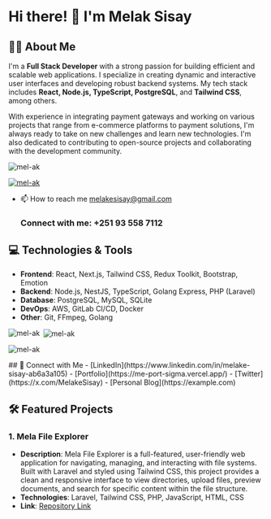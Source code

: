 # Hi there! 👋 I'm Melak Sisay

## 👨‍💻 About Me
I'm a **Full Stack Developer** with a strong passion for building efficient and scalable web applications. I specialize in creating dynamic and interactive user interfaces and developing robust backend systems. My tech stack includes **React, Node.js, TypeScript, PostgreSQL**, and **Tailwind CSS**, among others. 

With experience in integrating payment gateways and working on various projects that range from e-commerce platforms to payment solutions, I'm always ready to take on new challenges and learn new technologies. I'm also dedicated to contributing to open-source projects and collaborating with the development community.

<p align="left"> <img src="https://komarev.com/ghpvc/?username=mel-ak&label=Profile%20views&color=0e75b6&style=flat" alt="mel-ak" /> </p>

<p align="left"> <a href="https://github.com/ryo-ma/github-profile-trophy"><img src="https://github-profile-trophy.vercel.app/?username=mel-ak" alt="mel-ak" /></a> </p>


- 📫 How to reach me melakesisay@gmail.com
    <h3 align="left">Connect with me: +251 93 558 7112</h3>
  
## 💻 Technologies & Tools
- **Frontend**: React, Next.js, Tailwind CSS, Redux Toolkit, Bootstrap, Emotion
- **Backend**: Node.js, NestJS, TypeScript, Golang Express, PHP (Laravel)
- **Database**: PostgreSQL, MySQL, SQLite
- **DevOps**: AWS, GitLab CI/CD, Docker
- **Other**: Git, FFmpeg, Golang


<p><img align="left" src="https://github-readme-stats.vercel.app/api/top-langs?username=mel-ak&show_icons=true&locale=en&layout=compact" alt="mel-ak" /></p>

<p>&nbsp;<img align="center" src="https://github-readme-stats.vercel.app/api?username=mel-ak&show_icons=true&locale=en" alt="mel-ak" /></p>

<p><img align="center" src="https://github-readme-streak-stats.herokuapp.com/?user=mel-ak&" alt="mel-ak" /></p>
## 🔗 Connect with Me
- [LinkedIn](https://www.linkedin.com/in/melake-sisay-ab6a3a105)
- [Portfolio](https://me-port-sigma.vercel.app/)
- [Twitter](https://x.com/MelakeSisay)
- [Personal Blog](https://example.com)

## 🛠️ Featured Projects
### 1. **Mela File Explorer**
- **Description**: Mela File Explorer is a full-featured, user-friendly web application for navigating, managing, and interacting with file systems. Built with Laravel and styled using Tailwind CSS, this project provides a clean and responsive interface to view directories, upload files, preview documents, and search for specific content within the file structure.
- **Technologies**: Laravel, Tailwind CSS, PHP, JavaScript, HTML, CSS
- **Link**: [Repository Link](https://github.com/mel-ak/mela-laravel-file)


<!--
**mel-ak/mel-ak** is a ✨ _special_ ✨ repository because its `README.md` (this file) appears on your GitHub profile.

Here are some ideas to get you started:

- 🔭 I’m currently working on ...
- 🌱 I’m currently learning ...
- 👯 I’m looking to collaborate on ...
- 🤔 I’m looking for help with ...
- 💬 Ask me about ...
- 📫 How to reach me: ...
- 😄 Pronouns: ...
- ⚡ Fun fact: ...
-->

